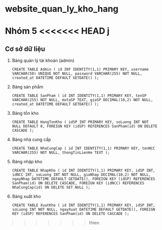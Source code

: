 # website_quan_ly_kho_hang
Nhóm 5
<<<<<<< HEAD
j
=======

## Cơ sở dữ liệu
1. Bảng quản lý tài khoản (admin)

    `CREATE TABLE Admin (
    id INT IDENTITY(1,1) PRIMARY KEY,
    username VARCHAR(50) UNIQUE NOT NULL,
    password VARCHAR(255) NOT NULL,
    created_at DATETIME DEFAULT GETDATE()
    );`

2. Bảng sản phẩm

    `CREATE TABLE SanPham (
    id INT IDENTITY(1,1) PRIMARY KEY,
    tenSP VARCHAR(255) NOT NULL,
    motaSP TEXT,
    giaSP DECIMAL(10,2) NOT NULL,
    created_at DATETIME DEFAULT GETDATE()
    );`

3. Bảng tồn kho

    `CREATE TABLE HangTonKho (
    idSP INT PRIMARY KEY,
    soLuong INT NOT NULL DEFAULT 0,
    FOREIGN KEY (idSP) REFERENCES SanPham(id) ON DELETE CASCADE
    );`

4. Bảng nhà cung cấp

    `CREATE TABLE NhaCungCap (
    id INT IDENTITY(1,1) PRIMARY KEY,
    tenNCC VARCHAR(255) NOT NULL,
    thongTinLienHe TEXT
    );`

5. Bảng nhập kho

    `CREATE TABLE NhapKho (
    id INT IDENTITY(1,1) PRIMARY KEY,
    idSP INT,
    idNCC INT,
    soLuong INT NOT NULL,
    giaNhap DECIMAL(10,2) NOT NULL,
    ngayNhap DATETIME DEFAULT GETDATE(),
    FOREIGN KEY (idSP) REFERENCES SanPham(id) ON DELETE CASCADE,
    FOREIGN KEY (idNCC) REFERENCES NhaCungCap(id) ON DELETE SET NULL
    );`

6. Bảng xuất kho

    `CREATE TABLE XuatKho (
    id INT IDENTITY(1,1) PRIMARY KEY,
    idSP INT,
    soLuong INT NOT NULL,
    ngayXuat DATETIME DEFAULT GETDATE(),
    FOREIGN KEY (idSP) REFERENCES SanPham(id) ON DELETE CASCADE
    );`
>>>>>>> thien
